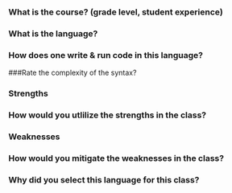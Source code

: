 ### What is the course? (grade level, student experience)


### What is the language?

### How does one write & run code in this language?

###Rate the complexity of the syntax?

### Strengths

### How would you utlilize the strengths in the class?

### Weaknesses

### How would you mitigate the weaknesses in the class?


### Why did you select this language for this class?

